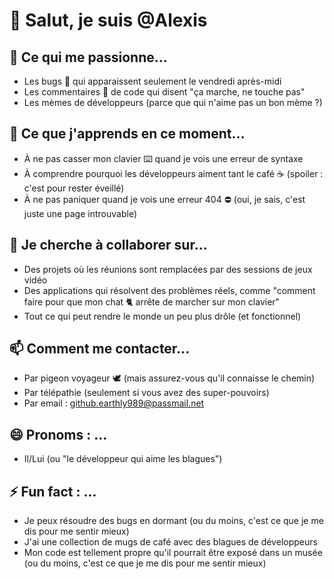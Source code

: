 # 👋 Salut, je suis @Alexis

## 👀 Ce qui me passionne...
- Les bugs 🐛 qui apparaissent seulement le vendredi après-midi
- Les commentaires 💬 de code qui disent "ça marche, ne touche pas"
- Les mèmes de développeurs (parce que qui n'aime pas un bon mème ?)

## 🌱 Ce que j'apprends en ce moment...
- À ne pas casser mon clavier ⌨️ quand je vois une erreur de syntaxe
- À comprendre pourquoi les développeurs aiment tant le café ☕ (spoiler : c'est pour rester éveillé)
- À ne pas paniquer quand je vois une erreur 404 ⛔ (oui, je sais, c'est juste une page introuvable)

## 💞️ Je cherche à collaborer sur...
- Des projets où les réunions sont remplacées par des sessions de jeux vidéo
- Des applications qui résolvent des problèmes réels, comme "comment faire pour que mon chat 🐈 arrête de marcher sur mon clavier"
- Tout ce qui peut rendre le monde un peu plus drôle (et fonctionnel)

## 📫 Comment me contacter...
- Par pigeon voyageur 🕊️ (mais assurez-vous qu'il connaisse le chemin)
- Par télépathie (seulement si vous avez des super-pouvoirs)
- Par email : [github.earthly989@passmail.net](mailto:github.earthly989@passmail.net)

## 😄 Pronoms : ...
- Il/Lui (ou "le développeur qui aime les blagues")

## ⚡ Fun fact : ...
- Je peux résoudre des bugs en dormant (ou du moins, c'est ce que je me dis pour me sentir mieux)
- J'ai une collection de mugs de café avec des blagues de développeurs
- Mon code est tellement propre qu'il pourrait être exposé dans un musée (ou du moins, c'est ce que je me dis pour me sentir mieux)
